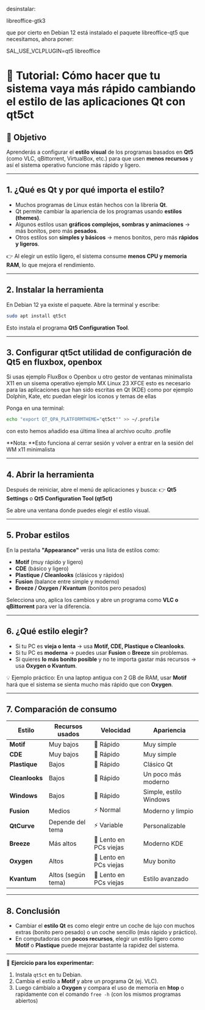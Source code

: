 

desinstalar:

libreoffice-gtk3

que por cierto en Debian 12 está instalado el paquete libreoffice-qt5 que necesitamos, ahora poner:



SAL_USE_VCLPLUGIN=qt5 libreoffice



# 🌱 Tutorial: Cómo hacer que tu sistema vaya más rápido cambiando el estilo de las aplicaciones Qt con **qt5ct**

## 🎯 Objetivo

Aprenderás a configurar el **estilo visual** de los programas basados en **Qt5** (como VLC, qBittorrent, VirtualBox, etc.) para que usen **menos recursos** y así el sistema operativo funcione más rápido y ligero.

---

## 1. ¿Qué es Qt y por qué importa el estilo?

* Muchos programas de Linux están hechos con la librería **Qt**.
* Qt permite cambiar la apariencia de los programas usando **estilos (themes)**.
* Algunos estilos usan **gráficos complejos, sombras y animaciones** → más bonitos, pero más **pesados**.
* Otros estilos son **simples y básicos** → menos bonitos, pero más **rápidos y ligeros**.

👉 Al elegir un estilo ligero, el sistema consume **menos CPU y memoria RAM**, lo que mejora el rendimiento.

---

## 2. Instalar la herramienta

En Debian 12 ya existe el paquete. Abre la terminal y escribe:

```bash
sudo apt install qt5ct
```

Esto instala el programa **Qt5 Configuration Tool**.

---

## 3. Configurar qt5ct utilidad de configuración de Qt5 en fluxbox, openbox

Si usas ejemplo FluxBox o Openbox u otro gestor de ventanas minimalista X11 en un sisema operativo ejemplo MX Linux 23 XFCE esto es necesario para las aplicaciones que han sido escritas en Qt (KDE) como por ejemplo Dolphin, Kate, etc puedan elegir los iconos y temas de ellas

Ponga en una terminal:

```bash
echo "export QT_QPA_PLATFORMTHEME="qt5ct"" >> ~/.profile
```

con esto hemos añadido esa última línea al archivo oculto .profile

**Nota: **Esto funciona al cerrar sesión y volver a entrar en la sesión del WM x11 minimalista

---

## 4. Abrir la herramienta

Después de reiniciar, abre el menú de aplicaciones y busca:
👉 **Qt5 Settings** o **Qt5 Configuration Tool (qt5ct)**

Se abre una ventana donde puedes elegir el estilo visual.

---

## 5. Probar estilos

En la pestaña **"Appearance"** verás una lista de estilos como:

* **Motif** (muy rápido y ligero)
* **CDE** (básico y ligero)
* **Plastique / Cleanlooks** (clásicos y rápidos)
* **Fusion** (balance entre simple y moderno)
* **Breeze / Oxygen / Kvantum** (bonitos pero pesados)

Selecciona uno, aplica los cambios y abre un programa como **VLC o qBittorrent** para ver la diferencia.

---

## 6. ¿Qué estilo elegir?

* Si tu PC es **vieja o lenta** → usa **Motif, CDE, Plastique o Cleanlooks**.
* Si tu PC es **moderna** → puedes usar **Fusion** o **Breeze** sin problemas.
* Si quieres **lo más bonito posible** y no te importa gastar más recursos → usa **Oxygen o Kvantum**.

💡 Ejemplo práctico:
En una laptop antigua con 2 GB de RAM, usar **Motif** hará que el sistema se sienta mucho más rápido que con **Oxygen**.

---

## 7. Comparación de consumo

| Estilo         | Recursos usados    | Velocidad              | Apariencia             |
| -------------- | ------------------ | ---------------------- | ---------------------- |
| **Motif**      | Muy bajos          | 🚀 Rápido              | Muy simple             |
| **CDE**        | Muy bajos          | 🚀 Rápido              | Muy simple             |
| **Plastique**  | Bajos              | 🚀 Rápido              | Clásico Qt             |
| **Cleanlooks** | Bajos              | 🚀 Rápido              | Un poco más moderno    |
| **Windows**    | Bajos              | 🚀 Rápido              | Simple, estilo Windows |
| **Fusion**     | Medios             | ⚡ Normal               | Moderno y limpio       |
| **QtCurve**    | Depende del tema   | ⚡ Variable             | Personalizable         |
| **Breeze**     | Más altos          | 🐢 Lento en PCs viejas | Moderno KDE            |
| **Oxygen**     | Altos              | 🐢 Lento en PCs viejas | Muy bonito             |
| **Kvantum**    | Altos (según tema) | 🐢 Lento en PCs viejas | Estilo avanzado        |

---

## 8. Conclusión

* Cambiar el **estilo Qt** es como elegir entre un coche de lujo con muchos extras (bonito pero pesado) o un coche sencillo (más rápido y práctico).
* En computadoras con **pocos recursos**, elegir un estilo ligero como **Motif** o **Plastique** puede mejorar bastante la rapidez del sistema.

---

📌 **Ejercicio para los experimentar:**

1. Instala `qt5ct` en tu Debian.
2. Cambia el estilo a **Motif** y abre un programa Qt (ej. VLC).
3. Luego cámbialo a **Oxygen** y compara el uso de memoria en **htop** o rapidamente con el comando  `free -h` (con los mismos programas abiertos)






